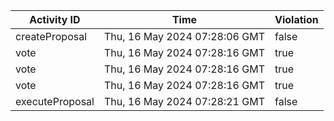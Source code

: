 | Activity ID | Time | Violation |
| --- | --- | --- |
| createProposal | Thu, 16 May 2024 07:28:06 GMT | false |
| vote | Thu, 16 May 2024 07:28:16 GMT | true |
| vote | Thu, 16 May 2024 07:28:16 GMT | true |
| vote | Thu, 16 May 2024 07:28:16 GMT | true |
| executeProposal | Thu, 16 May 2024 07:28:21 GMT | false |